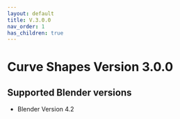 ```yaml
---
layout: default
title: V.3.0.0
nav_order: 1
has_children: true
---
```


# Curve Shapes Version 3.0.0 

## Supported Blender versions
* Blender Version 4.2

